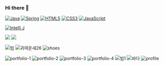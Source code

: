 ### Hi there 👋

<!--
**yujuyamelong/yujuyamelong** is a ✨ _special_ ✨ repository because its `README.md` (this file) appears on your GitHub profile.

Here are some ideas to get you started:

- 🔭 I’m currently working on ...
- 🌱 I’m currently learning ...
- 👯 I’m looking to collaborate on ...
- 🤔 I’m looking for help with ...
- 💬 Ask me about ...
- 📫 How to reach me: ...
- 😄 Pronouns: ...
- ⚡ Fun fact: ...
-->
<a target="_blank" rel="noopener noreferrer nofollow" href="https://camo.githubusercontent.com/3873ec3e7c1513b8d1ef6b039f3df34bbeb4d9d6a2ce4d642e30b50b55cb20e9/68747470733a2f2f696d672e736869656c64732e696f2f62616467652f4a4156412d3030303f7374796c653d666f722d7468652d6261646765266c6f676f3d6a617661266c6f676f436f6c6f723d7768697465"><img src="https://camo.githubusercontent.com/3873ec3e7c1513b8d1ef6b039f3df34bbeb4d9d6a2ce4d642e30b50b55cb20e9/68747470733a2f2f696d672e736869656c64732e696f2f62616467652f4a4156412d3030303f7374796c653d666f722d7468652d6261646765266c6f676f3d6a617661266c6f676f436f6c6f723d7768697465" alt="Java" data-canonical-src="https://img.shields.io/badge/JAVA-000?style=for-the-badge&amp;logo=java&amp;logoColor=white" style="max-width: 100%;"></a> <a target="_blank" rel="noopener noreferrer nofollow" href="https://camo.githubusercontent.com/c55747b03cb4f46325bc745bf776ebd036a977b484fd82c404c1a52578e970f8/68747470733a2f2f696d672e736869656c64732e696f2f62616467652f537072696e672d3030303f7374796c653d666f722d7468652d6261646765266c6f676f3d737072696e67266c6f676f436f6c6f723d7768697465"><img src="https://camo.githubusercontent.com/c55747b03cb4f46325bc745bf776ebd036a977b484fd82c404c1a52578e970f8/68747470733a2f2f696d672e736869656c64732e696f2f62616467652f537072696e672d3030303f7374796c653d666f722d7468652d6261646765266c6f676f3d737072696e67266c6f676f436f6c6f723d7768697465" alt="Spring" data-canonical-src="https://img.shields.io/badge/Spring-000?style=for-the-badge&amp;logo=spring&amp;logoColor=white" style="max-width: 100%;"></a> <a target="_blank" rel="noopener noreferrer nofollow" href="https://camo.githubusercontent.com/edef214b7002981aa1481c5041920a3fcd1cecacc4df4d86e5ca79e6e89ab9bc/68747470733a2f2f696d672e736869656c64732e696f2f62616467652f68746d6c352d3030303f7374796c653d666f722d7468652d6261646765266c6f676f3d68746d6c35266c6f676f436f6c6f723d7768697465"><img src="https://camo.githubusercontent.com/edef214b7002981aa1481c5041920a3fcd1cecacc4df4d86e5ca79e6e89ab9bc/68747470733a2f2f696d672e736869656c64732e696f2f62616467652f68746d6c352d3030303f7374796c653d666f722d7468652d6261646765266c6f676f3d68746d6c35266c6f676f436f6c6f723d7768697465" alt="HTML5" data-canonical-src="https://img.shields.io/badge/html5-000?style=for-the-badge&amp;logo=html5&amp;logoColor=white" style="max-width: 100%;"></a> <a target="_blank" rel="noopener noreferrer nofollow" href="https://camo.githubusercontent.com/b4b8c72027d88dd89d2ab064a1749d2a600b013a3fa0948d6bce380baeb62d23/68747470733a2f2f696d672e736869656c64732e696f2f62616467652f637373332d3030303f7374796c653d666f722d7468652d6261646765266c6f676f3d63737333266c6f676f436f6c6f723d7768697465"><img src="https://camo.githubusercontent.com/b4b8c72027d88dd89d2ab064a1749d2a600b013a3fa0948d6bce380baeb62d23/68747470733a2f2f696d672e736869656c64732e696f2f62616467652f637373332d3030303f7374796c653d666f722d7468652d6261646765266c6f676f3d63737333266c6f676f436f6c6f723d7768697465" alt="CSS3" data-canonical-src="https://img.shields.io/badge/css3-000?style=for-the-badge&amp;logo=css3&amp;logoColor=white" style="max-width: 100%;"></a> <a target="_blank" rel="noopener noreferrer nofollow" href="https://camo.githubusercontent.com/d3e4bb4f721dee75ee1f2bd8b1d6a883f614aeb1e8247e3535562b2b5a4a9d2b/68747470733a2f2f696d672e736869656c64732e696f2f62616467652f6a6176617363726970742d3030303f7374796c653d666f722d7468652d6261646765266c6f676f3d6a617661736372697074266c6f676f436f6c6f723d7768697465"><img src="https://camo.githubusercontent.com/d3e4bb4f721dee75ee1f2bd8b1d6a883f614aeb1e8247e3535562b2b5a4a9d2b/68747470733a2f2f696d672e736869656c64732e696f2f62616467652f6a6176617363726970742d3030303f7374796c653d666f722d7468652d6261646765266c6f676f3d6a617661736372697074266c6f676f436f6c6f723d7768697465" alt="JavaScript" data-canonical-src="https://img.shields.io/badge/javascript-000?style=for-the-badge&amp;logo=javascript&amp;logoColor=white" style="max-width: 100%;"></a></td>

<a target="_blank" rel="noopener noreferrer nofollow" href="https://camo.githubusercontent.com/c55747b03cb4f46325bc745bf776ebd036a977b484fd82c404c1a52578e970f8/68747470733a2f2f696d672e736869656c64732e696f2f62616467652f537072696e672d3030303f7374796c653d666f722d7468652d6261646765266c6f676f3d737072696e67266c6f676f436f6c6f723d7768697465"><img src="https://camo.githubusercontent.com/c55747b03cb4f46325bc745bf776ebd036a977b484fd82c404c1a52578e970f8/68747470733a2f2f696d672e736869656c64732e696f2f62616467652f537072696e672d3030303f7374796c653d666f722d7468652d6261646765266c6f676f3d737072696e67266c6f676f436f6c6f723d7768697465" alt="Intelli J" data-canonical-src="https://img.shields.io/badge/Spring-000?style=for-the-badge&amp;logo=spring&amp;logoColor=white" style="max-width: 100%;"></a>

<img src="https://img.shields.io/badge/Intelli J-000000?style=for-the-badge&logo=IntelliJ IDEA&logoColor=white">

<img src="https://img.shields.io/badge/JPA-59666C?style=for-the-badge&logo=Hibernate&logoColor=white">

![빔](https://github.com/user-attachments/assets/6ca33ff8-0d6c-4989-b363-4178ebf5c9fa)
![귀여운새26](https://github.com/user-attachments/assets/151d1f3b-24f2-4352-aa08-a2582a13205c)
![shoes](https://github.com/user-attachments/assets/b9634376-be3c-4d1a-bff4-8a160f9c909e)

![portfolio-1](https://github.com/user-attachments/assets/ec9dfa65-a9d9-42f4-98c6-e27467778c3d)
![portfolio-2](https://github.com/user-attachments/assets/880d1b15-f762-4ee0-8cf6-0acbfef93f1a)
![portfolio-3](https://github.com/user-attachments/assets/3c20f319-e976-4d77-ba74-53f82f44f4c0)
![portfolio-4](https://github.com/user-attachments/assets/3e57a7f1-05e4-481b-a465-43ecdf285d84)
![빔1](https://github.com/user-attachments/assets/f5b62b5d-cca5-4515-9416-988cb723797d)
![바다](https://github.com/user-attachments/assets/bafc735a-a548-47ed-af6a-4b7bc286f846)
![profile](https://github.com/user-attachments/assets/7a6b287c-aabb-432c-8a9c-fafaca7fcba8)
